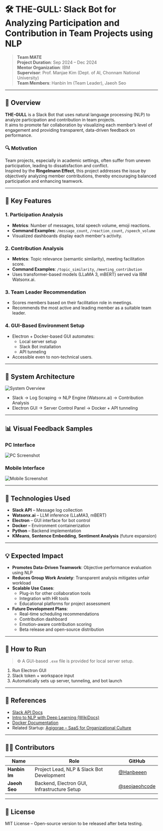 # 🛠️ THE-GULL: Slack Bot for Analyzing Participation and Contribution in Team Projects using NLP

> **Team MATE**  
> **Project Duration**: Sep 2024 – Dec 2024  
> **Mentor Organization**: IBM  
> **Supervisor**: Prof. Manjae Kim (Dept. of AI, Chonnam National University)  
> **Team Members**: Hanbin Im (Team Leader), Jaeoh Seo  

---

## 📌 Overview

**THE-GULL** is a Slack Bot that uses natural language processing (NLP) to analyze participation and contribution in team projects.  
It aims to promote fair collaboration by visualizing each member’s level of engagement and providing transparent, data-driven feedback on performance.

### 🔍 Motivation

Team projects, especially in academic settings, often suffer from uneven participation, leading to dissatisfaction and conflict.  
Inspired by the **Ringelmann Effect**, this project addresses the issue by objectively analyzing member contributions, thereby encouraging balanced participation and enhancing teamwork.

---

## 🎯 Key Features

### 1. Participation Analysis
- **Metrics**: Number of messages, total speech volume, emoji reactions.
- **Command Examples**: `/message_count`, `/reaction_count`, `/speech_volume`
- Visualized dashboards display each member's activity.

### 2. Contribution Analysis
- **Metrics**: Topic relevance (semantic similarity), meeting facilitation score.
- **Command Examples**: `/topic_similarity`, `/meeting_contribution`
- Uses transformer-based models (LLaMA 3, mBERT) served via IBM Watsonx.ai.

### 3. Team Leader Recommendation
- Scores members based on their facilitation role in meetings.
- Recommends the most active and leading member as a suitable team leader.

### 4. GUI-Based Environment Setup
- Electron + Docker-based GUI automates:
  - Local server setup
  - Slack Bot installation
  - API tunneling
- Accessible even to non-technical users.

---

## 🧪 System Architecture

![System Overview](https://github.com/user-attachments/assets/d7477ff5-233d-465a-b06e-1e5ceb5489fb)

- Slack → Log Scraping → NLP Engine (Watsonx.ai) → Contribution Analysis
- Electron GUI → Server Control Panel → Docker + API tunneling

---

## 📊 Visual Feedback Samples

### PC Interface  
![PC Screenshot](https://github.com/user-attachments/assets/8dc7e680-c262-42ea-b47e-49e3c9cd4fc4)

### Mobile Interface  
![Mobile Screenshot](https://github.com/user-attachments/assets/93bcd807-54bd-4c46-a4a6-f574601f8ace)

---

## 🧠 Technologies Used

- **Slack API** – Message log collection  
- **Watsonx.ai** – LLM inference (LLaMA3, mBERT)  
- **Electron** – GUI interface for bot control  
- **Docker** – Environment containerization  
- **Python** – Backend implementation  
- **KMeans**, **Sentence Embedding**, **Sentiment Analysis** (future expansion)

---

## 💡 Expected Impact

- **Promotes Data-Driven Teamwork**: Objective performance evaluation using NLP  
- **Reduces Group Work Anxiety**: Transparent analysis mitigates unfair workload  
- **Scalable Use Cases**:  
  - Plug-in for other collaboration tools  
  - Integration with HR tools  
  - Educational platforms for project assessment  
- **Future Development Plans**:
  - Real-time scheduling recommendations  
  - Contribution dashboard  
  - Emotion-aware contribution scoring  
  - Beta release and open-source distribution

---

## 🔄 How to Run

> ⚙️ A GUI-based `.exe` file is provided for local server setup.

1. Run Electron GUI  
2. Slack token + workspace input  
3. Automatically sets up server, tunneling, and bot launch

---

## 🔗 References

- [Slack API Docs](https://api.slack.com/docs)  
- [Intro to NLP with Deep Learning (WikiDocs)](https://wikidocs.net/book/2155)  
- [Docker Documentation](https://docs.docker.com/)  
- Related Startup: [Agigorae – SaaS for Organizational Culture](https://magazine.hankyung.com/job-joy/article/202312213771d)

---

## 🧑‍💻 Contributors

| Name | Role | GitHub |  
|------|------|--------|  
| **Hanbin Im** | Project Lead, NLP & Slack Bot Development | [@Hanbeeen](https://github.com/Hanbeeen) |  
| **Jaeoh Seo** | Backend, Electron GUI, Infrastructure Setup | [@seojaeohcode](https://github.com/seojaeohcode) |  

---

## 📌 License

MIT License – Open-source version to be released after beta testing.
